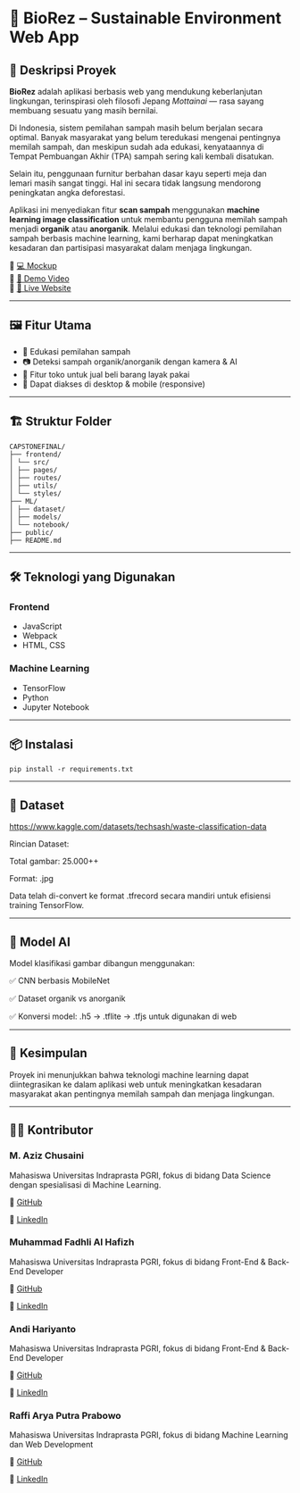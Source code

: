 # 🌱 BioRez – Sustainable Environment Web App

## 🧭 Deskripsi Proyek

**BioRez** adalah aplikasi berbasis web yang mendukung keberlanjutan lingkungan, terinspirasi oleh filosofi Jepang *Mottainai* — rasa sayang membuang sesuatu yang masih bernilai.

Di Indonesia, sistem pemilahan sampah masih belum berjalan secara optimal. Banyak masyarakat yang belum teredukasi mengenai pentingnya memilah sampah, dan meskipun sudah ada edukasi, kenyataannya di Tempat Pembuangan Akhir (TPA) sampah sering kali kembali disatukan.

Selain itu, penggunaan furnitur berbahan dasar kayu seperti meja dan lemari masih sangat tinggi. Hal ini secara tidak langsung mendorong peningkatan angka deforestasi.

Aplikasi ini menyediakan fitur **scan sampah** menggunakan **machine learning image classification** untuk membantu pengguna memilah sampah menjadi **organik** atau **anorganik**. Melalui edukasi dan teknologi pemilahan sampah berbasis machine learning, kami berharap dapat meningkatkan kesadaran dan partisipasi masyarakat dalam menjaga lingkungan.

🔗 [💻 Mockup](https://www.figma.com/design/WhxG5zMhnpfMxSx0YHkPa1/Capstone-Project---BIOREZ-Web-Design?m=auto&t=DHiCmUHAHSncy1EA-6)  
🔗 [🎥 Demo Video](https://youtu.be/uIWUPzV0mys)  
🔗 [🚀 Live Website](https://biorez.netlify.app/)

---

## 🖼️ Fitur Utama

- 🌳 Edukasi pemilahan sampah
- 📷 Deteksi sampah organik/anorganik dengan kamera & AI
- 🛒 Fitur toko untuk jual beli barang layak pakai
- 📱 Dapat diakses di desktop & mobile (responsive)

---

## 🏗️ Struktur Folder
```
CAPSTONEFINAL/
├── frontend/
│ └── src/
│ ├── pages/
│ ├── routes/
│ ├── utils/
│ └── styles/
├── ML/
│ ├── dataset/
│ ├── models/
│ └── notebook/
├── public/
├── README.md
```
---
## 🛠️ Teknologi yang Digunakan
### Frontend
- JavaScript
- Webpack
- HTML, CSS

### Machine Learning
- TensorFlow
- Python
- Jupyter Notebook

---

## 📦 Instalasi
```
pip install -r requirements.txt
```
---
## 📁 Dataset
https://www.kaggle.com/datasets/techsash/waste-classification-data

Rincian Dataset:

Total gambar: 25.000++ 

Format: .jpg

Data telah di-convert ke format .tfrecord secara mandiri untuk efisiensi training TensorFlow.

---
## 🧪 Model AI

Model klasifikasi gambar dibangun menggunakan:

✅ CNN berbasis MobileNet

✅ Dataset organik vs anorganik

✅ Konversi model: .h5 → .tflite → .tfjs untuk digunakan di web

---
## 🧠 Kesimpulan
Proyek ini menunjukkan bahwa teknologi machine learning dapat diintegrasikan ke dalam aplikasi web untuk meningkatkan kesadaran masyarakat akan pentingnya memilah sampah dan menjaga lingkungan.

---
## 👨‍💻 Kontributor
### M. Aziz Chusaini
Mahasiswa Universitas Indraprasta PGRI, fokus di bidang Data Science dengan spesialisasi di Machine Learning.

🔗 [GitHub](https://github.com/MAzizChusaini)

🔗 [LinkedIn](https://www.linkedin.com/in/m-aziz-chusaini-56187331a/)

### Muhammad Fadhli Al Hafizh
Mahasiswa Universitas Indraprasta PGRI, fokus di bidang Front-End & Back-End Developer

🔗 [GitHub](https://github.com/Fadhli2803)

🔗 [LinkedIn](https://www.linkedin.com/in/mfadhlialhafizh)


### Andi Hariyanto
Mahasiswa Universitas Indraprasta PGRI, fokus di bidang Front-End & Back-End Developer

🔗 [GitHub](https://github.com/Andyy-Code-Hub)

🔗 [LinkedIn](www.linkedin.com/in/andi-hariyanto-0b3289236 )

### Raffi Arya Putra Prabowo
Mahasiswa Universitas Indraprasta PGRI, fokus di bidang Machine Learning dan Web Development

🔗 [GitHub](https://github.com/Medolsky)

🔗 [LinkedIn](https://www.linkedin.com/in/raffi-arya-putra-prabowo-649663231/)
